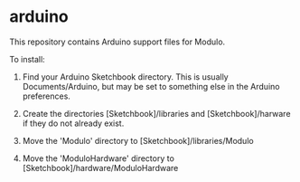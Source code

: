 arduino
=======

This repository contains Arduino support files for Modulo.

To install:

1. Find your Arduino Sketchbook directory. This is usually Documents/Arduino,
   but may be set to something else in the Arduino preferences.

2. Create the directories [Sketchbook]/libraries and [Sketchbook]/harware if they
   do not already exist.

3. Move the 'Modulo' directory to [Sketchbook]/libraries/Modulo

4. Move the 'ModuloHardware' directory to [Sketchbook]/hardware/ModuloHardware

